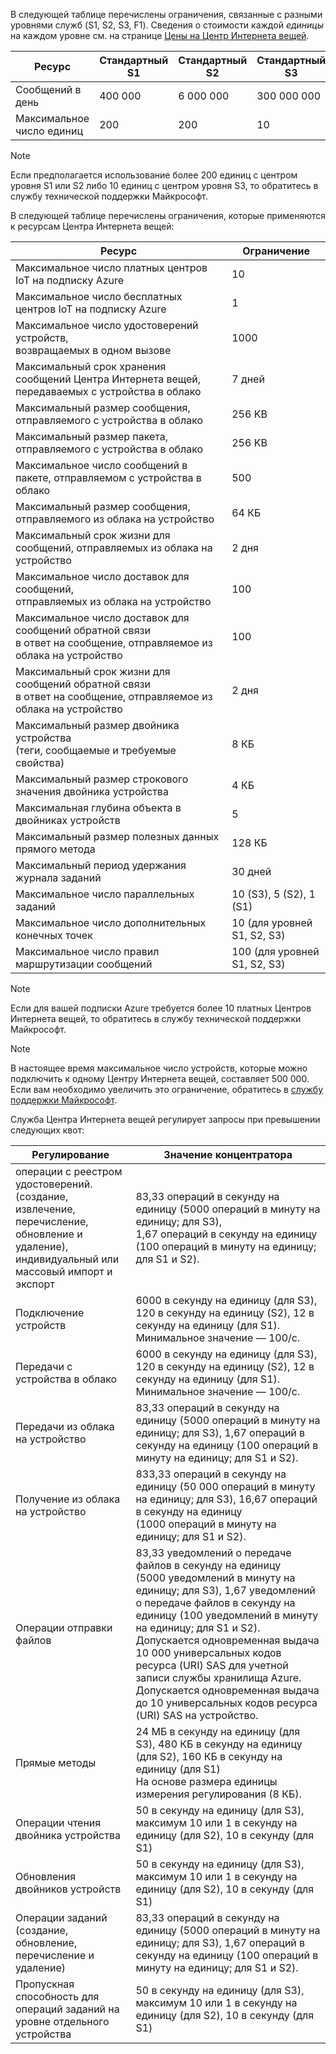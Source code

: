 В следующей таблице перечислены ограничения, связанные с разными уровнями служб (S1, S2, S3, F1). Сведения о стоимости каждой *единицы* на каждом уровне см. на странице [Цены на Центр Интернета вещей](https://azure.microsoft.com/pricing/details/iot-hub/).

| Ресурс | Стандартный S1 | Стандартный S2 | Стандартный S3 | Бесплатный F1 |
| --- | --- | --- | --- | --- |
| Сообщений в день |400 000 |6 000 000 |300 000 000 |8000 |
| Максимальное число единиц |200 |200 |10 |1 |

> [!NOTE]
> Если предполагается использование более 200 единиц с центром уровня S1 или S2 либо 10 единиц с центром уровня S3, то обратитесь в службу технической поддержки Майкрософт.
> 
> 

В следующей таблице перечислены ограничения, которые применяются к ресурсам Центра Интернета вещей:

| Ресурс | Ограничение |
| --- | --- |
| Максимальное число платных центров IoT на подписку Azure |10 |
| Максимальное число бесплатных центров IoT на подписку Azure |1 |
| Максимальное число удостоверений устройств,<br/> возвращаемых в одном вызове |1000 |
| Максимальный срок хранения сообщений Центра Интернета вещей, передаваемых с устройства в облако |7 дней |
| Максимальный размер сообщения, отправляемого с устройства в облако |256 KB |
| Максимальный размер пакета, отправляемого с устройства в облако |256 KB |
| Максимальное число сообщений в пакете, отправляемом с устройства в облако |500 |
| Максимальный размер сообщения, отправляемого из облака на устройство |64 КБ |
| Максимальный срок жизни для сообщений, отправляемых из облака на устройство |2 дня |
| Максимальное число доставок для сообщений,  <br/> отправляемых из облака на устройство |100 |
| Максимальное число доставок для сообщений обратной связи  <br/> в ответ на сообщение, отправляемое из облака на устройство |100 |
| Максимальный срок жизни для сообщений обратной связи  <br/> в ответ на сообщение, отправляемое из облака на устройство |2 дня |
| Максимальный размер двойника устройства <br/> (теги, сообщаемые и требуемые свойства) | 8 КБ |
| Максимальный размер строкового значения двойника устройства | 4 КБ |
| Максимальная глубина объекта в двойниках устройств | 5 |
| Максимальный размер полезных данных прямого метода | 128 КБ |
| Максимальный период удержания журнала заданий | 30 дней |
| Максимальное число параллельных заданий | 10 (S3), 5 (S2), 1 (S1) |
| Максимальное число дополнительных конечных точек | 10 (для уровней S1, S2, S3) |
| Максимальное число правил маршрутизации сообщений | 100 (для уровней S1, S2, S3) |


> [!NOTE]
> Если для вашей подписки Azure требуется более 10 платных Центров Интернета вещей, то обратитесь в службу технической поддержки Майкрософт.


> [!NOTE]
> В настоящее время максимальное число устройств, которые можно подключить к одному Центру Интернета вещей, составляет 500 000. Если вам необходимо увеличить это ограничение, обратитесь в [службу поддержки Майкрософт](https://azure.microsoft.com/en-us/support/options/).

Служба Центра Интернета вещей регулирует запросы при превышении следующих квот:

| Регулирование | Значение концентратора |
| --- | --- |
| операции с реестром удостоверений. <br/> (создание, извлечение, перечисление, обновление и удаление), <br/> индивидуальный или массовый импорт и экспорт |83,33 операций в секунду на единицу (5000 операций в минуту на единицу; для S3), <br/> 1,67 операций в секунду на единицу (100 операций в минуту на единицу; для S1 и S2). |
| Подключение устройств |6000 в секунду на единицу (для S3), 120 в секунду на единицу (S2), 12 в секунду на единицу (для S1). <br/>Минимальное значение — 100/с. |
| Передачи с устройства в облако |6000 в секунду на единицу (для S3), 120 в секунду на единицу (S2), 12 в секунду на единицу (для S1). <br/>Минимальное значение — 100/с. |
| Передачи из облака на устройство | 83,33 операций в секунду на единицу (5000 операций в минуту на единицу; для S3), 1,67 операций в секунду на единицу (100 операций в минуту на единицу; для S1 и S2). |
| Получение из облака на устройство |833,33 операций в секунду на единицу (50 000 операций в минуту на единицу; для S3), 16,67 операций в секунду на единицу (1000 операций в минуту на единицу; для S1 и S2). |
| Операции отправки файлов |83,33 уведомлений о передаче файлов в секунду на единицу (5000 уведомлений в минуту на единицу; для S3), 1,67 уведомлений о передаче файлов в секунду на единицу (100 уведомлений в минуту на единицу; для S1 и S2). <br/> Допускается одновременная выдача 10 000 универсальных кодов ресурса (URI) SAS для учетной записи службы хранилища Azure.<br/> Допускается одновременная выдача до 10 универсальных кодов ресурса (URI) SAS на устройство. |
| Прямые методы | 24 МБ в секунду на единицу (для S3), 480 КБ в секунду на единицу (для S2), 160 КБ в секунду на единицу (для S1)<br/> На основе размера единицы измерения регулирования (8 КБ). |
| Операции чтения двойника устройства | 50 в секунду на единицу (для S3), максимум 10 или 1 в секунду на единицу (для S2), 10 в секунду (для S1) |
| Обновления двойников устройств | 50 в секунду на единицу (для S3), максимум 10 или 1 в секунду на единицу (для S2), 10 в секунду (для S1) |
| Операции заданий <br/> (создание, обновление, перечисление и удаление) | 83,33 операций в секунду на единицу (5000 операций в минуту на единицу; для S3), 1,67 операций в секунду на единицу (100 операций в минуту на единицу; для S1 и S2). |
| Пропускная способность для операций заданий на уровне отдельного устройства | 50 в секунду на единицу (для S3), максимум 10 или 1 в секунду на единицу (для S2), 10 в секунду (для S1) |
